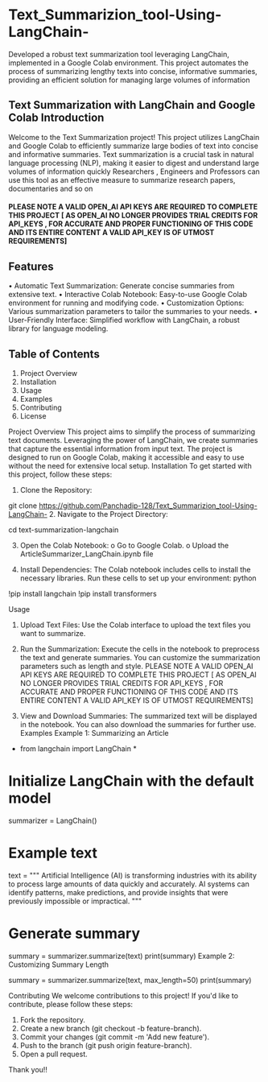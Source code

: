 # Text_Summarizion_tool-Using-LangChain-
Developed a robust text summarization tool leveraging LangChain, implemented in a Google Colab environment. This project automates the process of summarizing lengthy texts into concise, informative summaries, providing an efficient solution for managing large volumes of information



Text Summarization with LangChain and Google Colab
Introduction
-------------
Welcome to the Text Summarization project! This project utilizes LangChain and Google Colab to efficiently summarize large bodies of text into concise and informative summaries. Text summarization is a crucial task in natural language processing (NLP), making it easier to digest and understand large volumes of information quickly
Researchers , Engineers and Professors can use this tool as an effective measure to summarize research papers, documentaries and so on

#### PLEASE NOTE A VALID OPEN_AI API KEYS ARE REQUIRED TO COMPLETE THIS PROJECT [ AS OPEN_AI  NO LONGER PROVIDES TRIAL CREDITS FOR API_KEYS , FOR ACCURATE AND PROPER FUNCTIONING OF THIS CODE AND ITS ENTIRE CONTENT A VALID API_KEY IS OF UTMOST REQUIREMENTS]

Features
----------
•	Automatic Text Summarization: Generate concise summaries from extensive text.
•	Interactive Colab Notebook: Easy-to-use Google Colab environment for running and modifying code.
•	Customization Options: Various summarization parameters to tailor the summaries to your needs.
•	User-Friendly Interface: Simplified workflow with LangChain, a robust library for language modeling.

Table of Contents
------------------
1.	Project Overview
2.	Installation
3.	Usage
4.	Examples
5.	Contributing
6.	License


Project Overview
This project aims to simplify the process of summarizing text documents. Leveraging the power of LangChain, we create summaries that capture the essential information from input text. The project is designed to run on Google Colab, making it accessible and easy to use without the need for extensive local setup.
Installation
To get started with this project, follow these steps:
1.	Clone the Repository:

git clone https://github.com/Panchadip-128/Text_Summarizion_tool-Using-LangChain-
2.	Navigate to the Project Directory:

cd text-summarization-langchain

3.	Open the Colab Notebook:
o	Go to Google Colab.
o	Upload the ArticleSummarizer_LangChain.ipynb file 

5.	Install Dependencies:
The Colab notebook includes cells to install the necessary libraries. Run these cells to set up your environment:
python

!pip install langchain
!pip install transformers

Usage
1.	Upload Text Files:
Use the Colab interface to upload the text files you want to summarize.
2.	Run the Summarization:
Execute the cells in the notebook to preprocess the text and generate summaries. You can customize the summarization parameters such as length and style.
PLEASE NOTE A VALID OPEN_AI API KEYS ARE REQUIRED TO COMPLETE THIS PROJECT [ AS OPEN_AI  NO LONGER PROVIDES TRIAL CREDITS FOR API_KEYS , FOR ACCURATE AND PROPER FUNCTIONING OF THIS CODE AND ITS ENTIRE CONTENT A VALID API_KEY IS OF UTMOST REQUIREMENTS]

4.	View and Download Summaries:
The summarized text will be displayed in the notebook. You can also download the summaries for further use.
Examples
Example 1: Summarizing an Article

* from langchain import LangChain *

# Initialize LangChain with the default model
summarizer = LangChain()

# Example text
text = """
Artificial Intelligence (AI) is transforming industries with its ability to process large amounts of data quickly and accurately. 
AI systems can identify patterns, make predictions, and provide insights that were previously impossible or impractical.
"""

# Generate summary
summary = summarizer.summarize(text)
print(summary)
Example 2: Customizing Summary Length

summary = summarizer.summarize(text, max_length=50)
print(summary)


Contributing
We welcome contributions to this project! If you'd like to contribute, please follow these steps:
1.	Fork the repository.
2.	Create a new branch (git checkout -b feature-branch).
3.	Commit your changes (git commit -m 'Add new feature').
4.	Push to the branch (git push origin feature-branch).
5.	Open a pull request.

Thank you!!
